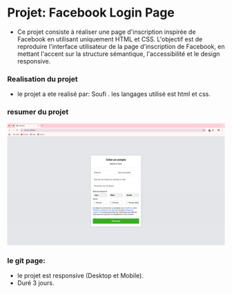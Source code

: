 # Projet: Facebook Login Page 

- Ce projet consiste à réaliser une page d'inscription inspirée de Facebook en utilisant uniquement HTML et CSS. L'objectif est de reproduire l'interface utilisateur de la page d'inscription de Facebook, en mettant l'accent sur la structure sémantique, l'accessibilité et le design responsive.
### Realisation du projet 
- le projet a ete realisé par: Soufi . les langages utilisé est html et css.
### resumer du projet 
![](./Capture%20d’écran%202025-10-18%20à%2015.43.46.png)
### le git page:

- le projet est responsive (Desktop et Mobile).
- Duré 3 jours.